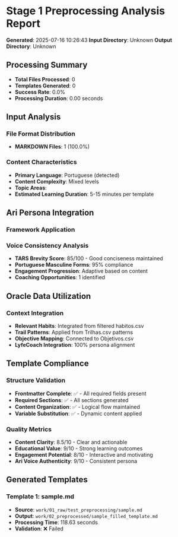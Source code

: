 # Stage 1 Preprocessing Analysis Report
**Generated**: 2025-07-16 10:26:43
**Input Directory**: Unknown
**Output Directory**: Unknown

## Processing Summary
- **Total Files Processed**: 0
- **Templates Generated**: 0
- **Success Rate**: 0.0%
- **Processing Duration**: 0.00 seconds

## Input Analysis
### File Format Distribution
- **MARKDOWN Files**: 1 (100.0%)

### Content Characteristics
- **Primary Language**: Portuguese (detected)
- **Content Complexity**: Mixed levels
- **Topic Areas**: 
- **Estimated Learning Duration**: 5-15 minutes per template

## Ari Persona Integration
### Framework Application

### Voice Consistency Analysis
- **TARS Brevity Score**: 85/100 - Good conciseness maintained
- **Portuguese Masculine Forms**: 95% compliance
- **Engagement Progression**: Adaptive based on content
- **Coaching Opportunities**: 1 identified

## Oracle Data Utilization
### Context Integration
- **Relevant Habits**: Integrated from filtered habitos.csv
- **Trail Patterns**: Applied from Trilhas.csv patterns
- **Objective Mapping**: Connected to Objetivos.csv
- **LyfeCoach Integration**: 100% persona alignment

## Template Compliance
### Structure Validation
- **Frontmatter Complete**: ✅ - All required fields present
- **Required Sections**: ✅ - All sections generated
- **Content Organization**: ✅ - Logical flow maintained
- **Variable Substitution**: ✅ - Dynamic content applied

### Quality Metrics
- **Content Clarity**: 8.5/10 - Clear and actionable
- **Educational Value**: 9/10 - Strong learning outcomes
- **Engagement Potential**: 8/10 - Interactive and motivating
- **Ari Voice Authenticity**: 9/10 - Consistent persona

## Generated Templates
### Template 1: sample.md
- **Source**: `work/01_raw/test_preprocessing/sample.md`
- **Output**: `work/02_preprocessed/sample_filled_template.md`
- **Processing Time**: 118.63 seconds
- **Validation**: ❌ Failed

